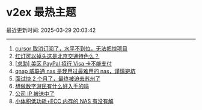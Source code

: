 # v2ex 最热主题

最近更新时间: 2025-03-29 20:03:42

--- 
1. [cursor 取消订阅了，水平不到位，无法把控项目](https://www.v2ex.com/t/1121897) 
2. [红灯可以掉头这是北京交通特色么？](https://www.v2ex.com/t/1121902) 
3. [[求助] 美区 PayPal 招行 Visa 卡不能支付](https://www.v2ex.com/t/1121918) 
4. [qnap 威联通 nas 是我用过最难用的 nas，谨慎避坑](https://www.v2ex.com/t/1121877) 
5. [面试快 2 个月了，最终被迫去苏州了](https://www.v2ex.com/t/1121886) 
6. [想做数字游民有什么好入手的吗](https://www.v2ex.com/t/1121915) 
7. [公司 IP 被送中了](https://www.v2ex.com/t/1121926) 
8. [小体积低功耗+ECC 内存的 NAS 有没有解](https://www.v2ex.com/t/1121941) 

